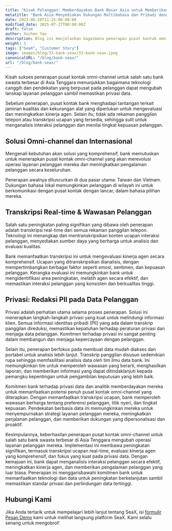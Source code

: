 ```yaml
---
title: "Kisah Pelanggan: Memberdayakan Bank Besar Asia untuk Memberikan Dukungan Multibahasa dan Berfokus pada Privasi kepada Pelanggan"
metatitle: "Bank Asia Menyediakan Dukungan Multibahasa dan Pribadi dengan SeaX"
date: 2023-06-28T11:25:00-08:00
modified_date: 2025-07-27T00:00:00Z
draft: false
author: Xuchen Yao
description: Blog ini menjelaskan bagaimana penerapan pusat kontak omni-channel merevolusi lanskap layanan pelanggan untuk bank swasta besar di Asia Tenggara, meningkatkan kinerja agen melalui transkripsi ucapan real-time, wawasan berbasis data, dan langkah-langkah privasi data yang kuat.
weight: 1
tags: ["SeaX", "Customer Story"]
image: images/blog/33-bank-seax/33-bank-seax.jpeg
canonicalURL: "/blog/bank-seax/"
url: "/blog/bank-seax/"
---
```


Kisah sukses penerapan pusat kontak omni-channel untuk salah satu bank swasta terbesar di Asia Tenggara menunjukkan bagaimana teknologi canggih dan pendekatan yang berpusat pada pelanggan dapat mengubah lanskap layanan pelanggan sambil memastikan privasi data.

Sebelum penerapan, pusat kontak bank menghadapi tantangan terkait jaminan kualitas dan kekurangan alat yang diperlukan untuk mengevaluasi dan meningkatkan kinerja agen. Selain itu, tidak ada rekaman panggilan telepon atau transkripsi ucapan yang tersedia, sehingga sulit untuk menganalisis interaksi pelanggan dan menilai tingkat kepuasan pelanggan.

## Solusi Omni-channel dan Internasional

Mengenali kebutuhan akan solusi yang komprehensif, bank memutuskan untuk menerapkan pusat kontak omni-channel yang akan merevolusi operasi layanan pelanggan mereka dan meningkatkan pengalaman pelanggan secara keseluruhan.

Penerapan awalnya diluncurkan di dua pasar utama: Taiwan dan Vietnam. Dukungan bahasa lokal memungkinkan pelanggan di wilayah ini untuk berkomunikasi dengan pusat kontak dengan lancar, dalam bahasa pilihan mereka.

## Transkripsi Real-time & Wawasan Pelanggan
Salah satu peningkatan paling signifikan yang dibawa oleh penerapan adalah transkripsi real-time dari semua rekaman panggilan telepon. Teknologi ini menangkap dan mentranskripsikan konten ucapan interaksi pelanggan, menyediakan sumber daya yang berharga untuk analisis dan evaluasi kualitas.

Bank memanfaatkan transkripsi ini untuk mengevaluasi kinerja agen secara komprehensif. Ucapan yang ditranskripsikan dianalisis, dengan mempertimbangkan berbagai faktor seperti emosi, sentimen, dan kepuasan pelanggan. Kerangka evaluasi ini memungkinkan bank untuk mengidentifikasi area peningkatan, melatih agen secara efektif, dan memastikan interaksi pelanggan yang konsisten dan berkualitas tinggi.

## Privasi: Redaksi PII pada Data Pelanggan
Privasi adalah perhatian utama selama proses penerapan. Solusi ini menerapkan langkah-langkah privasi yang kuat untuk melindungi informasi klien. Semua informasi identitas pribadi (PII) yang ada dalam transkrip panggilan direduksi, memastikan kepatuhan terhadap peraturan privasi dan menjaga data pelanggan. Komitmen terhadap privasi ini sangat penting dalam membangun dan menjaga kepercayaan dengan pelanggan.

Selain itu, penerapan berfokus pada membuat data mudah diakses dan portabel untuk analisis lebih lanjut. Transkrip panggilan disusun sedemikian rupa sehingga memfasilitasi analisis data oleh tim ilmu data bank. Ini memungkinkan tim untuk memperoleh wawasan yang berarti, menghasilkan laporan, dan memberikan informasi yang dapat ditindaklanjuti kepada pemangku kepentingan untuk pengambilan keputusan yang lebih baik.

Komitmen bank terhadap privasi data dan analitik memberdayakan mereka untuk memanfaatkan potensi penuh pusat kontak omni-channel yang diterapkan. Dengan memanfaatkan transkripsi ucapan, bank memperoleh wawasan berharga tentang preferensi pelanggan, titik nyeri, dan tingkat kepuasan. Pendekatan berbasis data ini memungkinkan mereka untuk menyempurnakan strategi layanan pelanggan mereka, meningkatkan perjalanan pelanggan, dan memberikan dukungan yang dipersonalisasi dan proaktif.

Kesimpulannya, keberhasilan penerapan pusat kontak omni-channel untuk salah satu bank swasta terbesar di Asia Tenggara mengubah operasi layanan pelanggan mereka. Implementasi ini membawa peningkatan signifikan, termasuk transkripsi ucapan real-time, evaluasi kinerja agen yang komprehensif, dan fokus yang kuat pada privasi data. Dengan kemajuan ini, bank dapat menganalisis interaksi pelanggan secara efektif, meningkatkan kinerja agen, dan memberikan pengalaman pelanggan yang luar biasa. Penerapan ini menggarisbawahi komitmen bank untuk memanfaatkan teknologi dan data untuk peningkatan berkelanjutan sambil memastikan standar privasi dan perlindungan data tertinggi.

## Hubungi Kami

Jika Anda tertarik untuk mempelajari lebih lanjut tentang SeaX, isi [formulir Pesan Demo](https://meetings.hubspot.com/seasalt-ai/seasalt-meeting) kami untuk melihat langsung platform SeaX. Kami selalu senang untuk mengobrol!